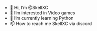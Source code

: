 - 👋 Hi, I’m @SkellXC
- 👀 I’m interested in Video games
- 🌱 I’m currently learning Python
- 📫 How to reach me SkellXC via discord

<!---
SkellXC/SkellXC is a ✨ special ✨ repository because its `README.md` (this file) appears on your GitHub profile.
You can click the Preview link to take a look at your changes.
--->
